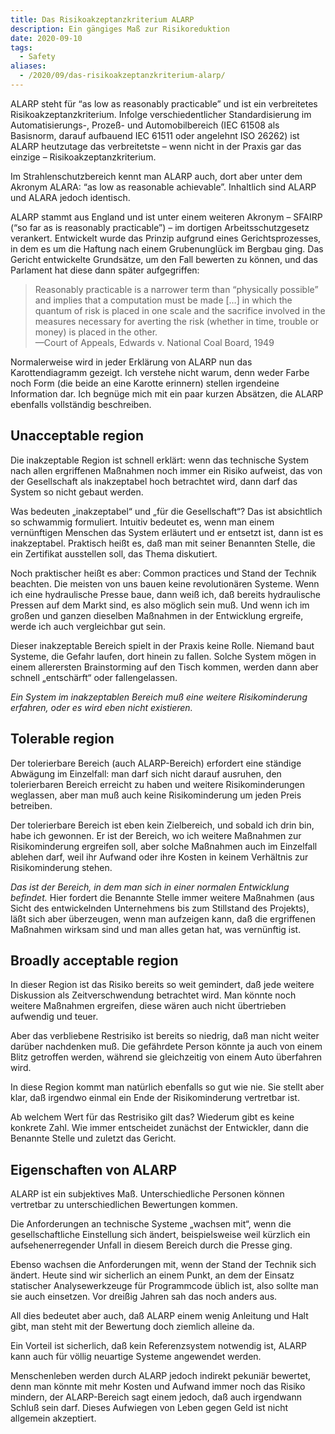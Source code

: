```yaml
---
title: Das Risikoakzeptanzkriterium ALARP
description: Ein gängiges Maß zur Risikoreduktion
date: 2020-09-10
tags:
  - Safety
aliases:
  - /2020/09/das-risikoakzeptanzkriterium-alarp/
---
```

ALARP steht für “as low as reasonably practicable” und ist ein verbreitetes Risikoakzeptanzkriterium. Infolge verschiedentlicher Standardisierung im Automatisierungs-, Prozeß- und Automobilbereich (IEC 61508 als Basisnorm, darauf aufbauend IEC 61511 oder angelehnt ISO 26262) ist ALARP heutzutage das verbreitetste – wenn nicht in der Praxis gar das einzige – Risikoakzeptanzkriterium.

Im Strahlenschutzbereich kennt man ALARP auch, dort aber unter dem Akronym ALARA: “as low as reasonable achievable”. Inhaltlich sind ALARP und ALARA jedoch identisch.

ALARP stammt aus England und ist unter einem weiteren Akronym – SFAIRP (“so far as is reasonably practicable”) – im dortigen Arbeitsschutzgesetz verankert. Entwickelt wurde das Prinzip aufgrund eines Gerichtsprozesses, in dem es um die Haftung nach einem Grubenunglück im Bergbau ging. Das Gericht entwickelte Grundsätze, um den Fall bewerten zu können, und das Parlament hat diese dann später aufgegriffen:

> Reasonably practicable is a narrower term than “physically possible” and implies that a computation must be made […] in which the quantum of risk is placed in one scale and the sacrifice involved in the measures necessary for averting the risk (whether in time, trouble or money) is placed in the other.\
 —Court of Appeals, Edwards v. National Coal Board, 1949

Normalerweise wird in jeder Erklärung von ALARP nun das Karottendiagramm gezeigt. Ich verstehe nicht warum, denn weder Farbe noch Form (die beide an eine Karotte erinnern) stellen irgendeine Information dar. Ich begnüge mich mit ein paar kurzen Absätzen, die ALARP ebenfalls vollständig beschreiben.

## Unacceptable region

Die inakzeptable Region ist schnell erklärt: wenn das technische System nach allen ergriffenen Maßnahmen noch immer ein Risiko aufweist, das von der Gesellschaft als inakzeptabel hoch betrachtet wird, dann darf das System so nicht gebaut werden.

Was bedeuten „inakzeptabel“ und „für die Gesellschaft“? Das ist absichtlich so schwammig formuliert. Intuitiv bedeutet es, wenn man einem vernünftigen Menschen das System erläutert und er entsetzt ist, dann ist es inakzeptabel. Praktisch heißt es, daß man mit seiner Benannten Stelle, die ein Zertifikat ausstellen soll, das Thema diskutiert.

Noch praktischer heißt es aber: Common practices und Stand der Technik beachten. Die meisten von uns bauen keine revolutionären Systeme. Wenn ich eine hydraulische Presse baue, dann weiß ich, daß bereits hydraulische Pressen auf dem Markt sind, es also möglich sein muß. Und wenn ich im großen und ganzen dieselben Maßnahmen in der Entwicklung ergreife, werde ich auch vergleichbar gut sein.

Dieser inakzeptable Bereich spielt in der Praxis keine Rolle. Niemand baut Systeme, die Gefahr laufen, dort hinein zu fallen. Solche System mögen in einem allerersten Brainstorming auf den Tisch kommen, werden dann aber schnell „entschärft“ oder fallengelassen.

*Ein System im inakzeptablen Bereich muß eine weitere Risikominderung erfahren, oder es wird eben nicht existieren.*

## Tolerable region

Der tolerierbare Bereich (auch ALARP-Bereich) erfordert eine ständige Abwägung im Einzelfall: man darf sich nicht darauf ausruhen, den tolerierbaren Bereich erreicht zu haben und weitere Risikominderungen weglassen, aber man muß auch keine Risikominderung um jeden Preis betreiben.

Der tolerierbare Bereich ist eben kein Zielbereich, und sobald ich drin bin, habe ich gewonnen. Er ist der Bereich, wo ich weitere Maßnahmen zur Risikominderung ergreifen soll, aber solche Maßnahmen auch im Einzelfall ablehen darf, weil ihr Aufwand oder ihre Kosten in keinem Verhältnis zur Risikominderung stehen.

*Das ist der Bereich, in dem man sich in einer normalen Entwicklung befindet.* Hier fordert die Benannte Stelle immer weitere Maßnahmen (aus Sicht des entwickelnden Unternehmens bis zum Stillstand des Projekts), läßt sich aber überzeugen, wenn man aufzeigen kann, daß die ergriffenen Maßnahmen wirksam sind und man alles getan hat, was vernünftig ist.

## Broadly acceptable region

In dieser Region ist das Risiko bereits so weit gemindert, daß jede weitere Diskussion als Zeitverschwendung betrachtet wird. Man könnte noch weitere Maßnahmen ergreifen, diese wären auch nicht übertrieben aufwendig und teuer.

Aber das verbliebene Restrisiko ist bereits so niedrig, daß man nicht weiter darüber nachdenken muß. Die gefährdete Person könnte ja auch von einem Blitz getroffen werden, während sie gleichzeitig von einem Auto überfahren wird.

In diese Region kommt man natürlich ebenfalls so gut wie nie. Sie stellt aber klar, daß irgendwo einmal ein Ende der Risikominderung vertretbar ist.

Ab welchem Wert für das Restrisiko gilt das? Wiederum gibt es keine konkrete Zahl. Wie immer entscheidet zunächst der Entwickler, dann die Benannte Stelle und zuletzt das Gericht.

## Eigenschaften von ALARP

ALARP ist ein subjektives Maß. Unterschiedliche Personen können vertretbar zu unterschiedlichen Bewertungen kommen.

Die Anforderungen an technische Systeme „wachsen mit“, wenn die gesellschaftliche Einstellung sich ändert, beispielsweise weil kürzlich ein aufsehenerregender Unfall in diesem Bereich durch die Presse ging.

Ebenso wachsen die Anforderungen mit, wenn der Stand der Technik sich ändert. Heute sind wir sicherlich an einem Punkt, an dem der Einsatz statischer Analysewerkzeuge für Programmcode üblich ist, also sollte man sie auch einsetzen. Vor dreißig Jahren sah das noch anders aus.

All dies bedeutet aber auch, daß ALARP einem wenig Anleitung und Halt gibt, man steht mit der Bewertung doch ziemlich alleine da.

Ein Vorteil ist sicherlich, daß kein Referenzsystem notwendig ist, ALARP kann auch für völlig neuartige Systeme angewendet werden.

Menschenleben werden durch ALARP jedoch indirekt pekuniär bewertet, denn man könnte mit mehr Kosten und Aufwand immer noch das Risiko mindern, der ALARP-Bereich sagt einem jedoch, daß auch irgendwann Schluß sein darf. Dieses Aufwiegen von Leben gegen Geld ist nicht allgemein akzeptiert.
